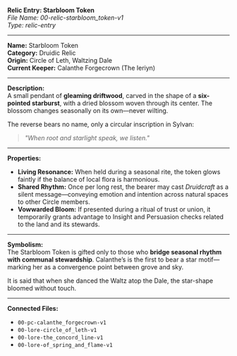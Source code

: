 **Relic Entry: Starbloom Token**  
*File Name: 00-relic-starbloom_token-v1*  
*Type: relic-entry*

---

**Name:** Starbloom Token  
**Category:** Druidic Relic  
**Origin:** Circle of Leth, Waltzing Dale  
**Current Keeper:** Calanthe Forgecrown (The Ieriyn)

---

**Description:**  
A small pendant of **gleaming driftwood**, carved in the shape of a **six-pointed starburst**, with a dried blossom woven through its center. The blossom changes seasonally on its own—never wilting.

The reverse bears no name, only a circular inscription in Sylvan:

> *"When root and starlight speak, we listen."*

---

**Properties:**  
- **Living Resonance:** When held during a seasonal rite, the token glows faintly if the balance of local flora is harmonious.  
- **Shared Rhythm:** Once per long rest, the bearer may cast *Druidcraft* as a silent message—conveying emotion and intention across natural spaces to other Circle members.  
- **Vowwarded Bloom:** If presented during a ritual of trust or union, it temporarily grants advantage to Insight and Persuasion checks related to the land and its stewards.

---

**Symbolism:**  
The Starbloom Token is gifted only to those who **bridge seasonal rhythm with communal stewardship**. Calanthe’s is the first to bear a star motif—marking her as a convergence point between grove and sky.

It is said that when she danced the Waltz atop the Dale, the star-shape bloomed without touch.

---

**Connected Files:**  
- `00-pc-calanthe_forgecrown-v1`  
- `00-lore-circle_of_leth-v1`  
- `00-lore-the_concord_line-v1`  
- `00-lore-of_spring_and_flame-v1`

